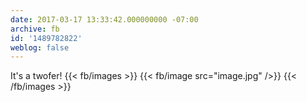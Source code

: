 ```yaml
---
date: 2017-03-17 13:33:42.000000000 -07:00
archive: fb
id: '1489782822'
weblog: false
---
```


It's a twofer!
{{< fb/images >}}
{{< fb/image src="image.jpg" />}}
{{< /fb/images >}}

